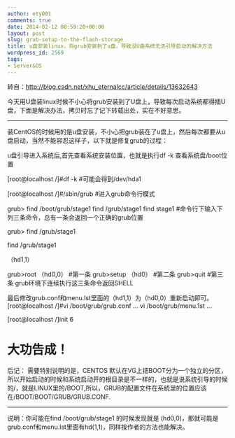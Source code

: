 ```yaml
---
author: ety001
comments: true
date: 2014-02-12 08:59:20+00:00
layout: post
slug: grub-setup-to-the-flash-storage
title: u盘安装linux，将grub安装到了u盘，导致没U盘系统无法引导启动的解决方法
wordpress_id: 2569
tags:
- Server&OS
---
```


转自：http://blog.csdn.net/xhu_eternalcc/article/details/13632643

今天用U盘装linux时候不小心将grub安装到了U盘上，导致每次启动系统都得插U盘，下面是解决办法，拷贝时忘了记下转载出处，实在不好意思。

------------------------------------------------------------------------------------------------------------------------------------------------------------------------------------------------


装CentOS的时候用的是u盘安装，不小心把grub装在了u盘上，然后每次都要从u盘启动，当然不能容忍这样子，以下就是修复grub的过程：
<!-- more -->
u盘引导进入系统后,首先查看系统安装位置，也就是执行df -k 查看系统盘/boot位置

[root@localhost /]#df -k        #可能会得到/dev/hda1

[root@localhost /]#/sbin/grub   #进入grub命令行模式

grub> find /boot/grub/stage1    find /grub/stage1      find stage1 #命令行下输入下列三条命令，总有一条会返回一个正确的grub位置

grub> find /grub/stage1

find /grub/stage1

（hd1,1）

grub>root （hd0,0）        #第一条
grub>setup （hd0）         #第二条
grub>quit                  #第三条   grub环境下连续执行这三条命令返回SHELL

最后修改grub.conf和menu.lst里面的（hd1,1）为（hd0,0）重新启动即可。
[root@localhost /]#vi /boot/grub/grub.conf ...   vi /boot/grub/menu.1st ...

[root@localhost /]init 6

大功告成！
================================================================================
后记：
需要特别说明的是，CENTOS 默认在VG上把BOOT分为一个独立的分区，所以开始启动的时候和系统启动开的根目录是不一样的，也就是说系统引导的时候的/，就是LINUX里的/BOOT,所以，GRUB的配置文件在系统里的位置应该在/BOOT/BOOT/GRUB/GRUB.CONF.

----------------------------

说明：你可能在find /boot/grub/stage1 的时候发现就是 (hd0,0)，那就可能是grub.conf和menu.lst里面有hd(1,1)，同样按作者的方法也能解决。
